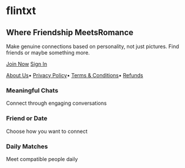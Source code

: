 # flintxt

## Where Friendship MeetsRomance

Make genuine connections based on personality, not just pictures. Find friends or maybe something more.

[Join Now](https://support@flintxt.com/signup) [Sign In](https://support@flintxt.com/login)

[About Us](https://support@flintxt.com/about)• [Privacy Policy](https://support@flintxt.com/privacy)• [Terms & Conditions](https://support@flintxt.com/terms)• [Refunds](https://support@flintxt.com/refunds)

### Meaningful Chats

Connect through engaging conversations

### Friend or Date

Choose how you want to connect

### Daily Matches

Meet compatible people daily